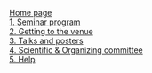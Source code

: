 [Home page](https://github.com/Evavives/thesmbseminar/wiki) <br>
[1. Seminar program](https://github.com/Evavives/thesmbseminar/wiki/1.%E2%80%90Seminar%E2%80%90program) <br>
[2. Getting to the venue](https://github.com/Evavives/thesmbseminar/wiki/2.%E2%80%90Getting%E2%80%90to%E2%80%90the%E2%80%90venue) <br>
[3. Talks and posters](https://github.com/Evavives/thesmbseminar/wiki/3.%E2%80%90Talks%E2%80%90and%E2%80%90posters) <br>
[4. Scientific & Organizing committee](https://github.com/Evavives/thesmbseminar/wiki/4.%E2%80%90Scientific-and-Organizing-Committee) <br>
[5. Help](https://github.com/Evavives/thesmbseminar/wiki/5.%E2%80%90Help) <br>